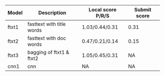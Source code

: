 

| Model | Description | Local score P/R/S | Submit score |
| ----- | ----------- | ----------------- | ------------ |
| ftxt1 | fasttext with title words | 1.03/0.44/0.31 | 0.31 |
| ftxt2 | fasttext with doc words | 0.47/0.21/0.14 | 0.15 |
| ftxt3 | bagging of ftxt1 & ftxt2 | 1.05/0.45/0.31 | NA |
| cnn1  | cnn         | NA                | NA           |

